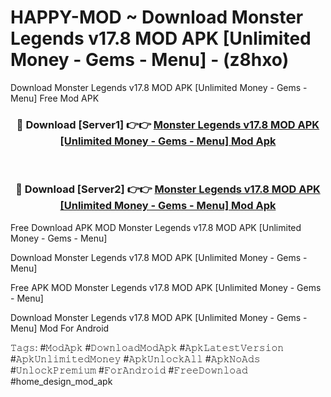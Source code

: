 # HAPPY-MOD ~ Download Monster Legends v17.8 MOD APK [Unlimited Money - Gems - Menu] - (z8hxo)
Download Monster Legends v17.8 MOD APK [Unlimited Money - Gems - Menu] Free Mod APK

<div align="center">
<h3>🔴 Download [Server1] 👉👉 <a href="https://apk-comot.site?title=Monster_Legends_v17.8_MOD_APK_[Unlimited_Money_-_Gems_-_Menu]">Monster Legends v17.8 MOD APK [Unlimited Money - Gems - Menu] Mod Apk</a></h3><br>

<h3>🔴 Download [Server2] 👉👉 <a href="https://apk-comot.site?title=Monster_Legends_v17.8_MOD_APK_[Unlimited_Money_-_Gems_-_Menu]">Monster Legends v17.8 MOD APK [Unlimited Money - Gems - Menu] Mod Apk</a></h3>
</div>


Free Download APK MOD Monster Legends v17.8 MOD APK [Unlimited Money - Gems - Menu]

Download Monster Legends v17.8 MOD APK [Unlimited Money - Gems - Menu] 

Free APK MOD Monster Legends v17.8 MOD APK [Unlimited Money - Gems - Menu] 

Download Monster Legends v17.8 MOD APK [Unlimited Money - Gems - Menu] Mod For Android

𝚃𝚊𝚐𝚜: #𝙼𝚘𝚍𝙰𝚙𝚔 #𝙳𝚘𝚠𝚗𝚕𝚘𝚊𝚍𝙼𝚘𝚍𝙰𝚙𝚔 #𝙰𝚙𝚔𝙻𝚊𝚝𝚎𝚜𝚝𝚅𝚎𝚛𝚜𝚒𝚘𝚗 #𝙰𝚙𝚔𝚄𝚗𝚕𝚒𝚖𝚒𝚝𝚎𝚍𝙼𝚘𝚗𝚎𝚢 #𝙰𝚙𝚔𝚄𝚗𝚕𝚘𝚌𝚔𝙰𝚕𝚕 #𝙰𝚙𝚔𝙽𝚘𝙰𝚍𝚜 #𝚄𝚗𝚕𝚘𝚌𝚔𝙿𝚛𝚎𝚖𝚒𝚞𝚖 #𝙵𝚘𝚛𝙰𝚗𝚍𝚛𝚘𝚒𝚍 #𝙵𝚛𝚎𝚎𝙳𝚘𝚠𝚗𝚕𝚘𝚊𝚍 #home_design_mod_apk